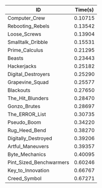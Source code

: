 |ID|Time(s)|
|-|-|
|Computer_Crew|0.10715|
|Rebooting_Rebels|0.13542|
|Loose_Screws|0.13904|
|Smalltalk_Dribble|0.15531|
|Prime_Calculus|0.21295|
|Beasts|0.23443|
|Hackerjacks|0.25182|
|Digital_Destroyers|0.25290|
|Grapevine_Squad|0.25577|
|Blackouts|0.27650|
|The_Hit_Blunders|0.28470|
|Gonzo_Brutes|0.28697|
|The_ERROR_List|0.30735|
|Pseudo_Boom|0.34220|
|Rug_Heed_Bend|0.38270|
|Digitally_Destroyed|0.39206|
|Artful_Maneuvers|0.39357|
|Byte_Mechanics|0.40095|
|Pint_Sized_Benchwarmers|0.60246|
|Key_to_Innovation|0.66767|
|Creed_Symbol|0.67271|
